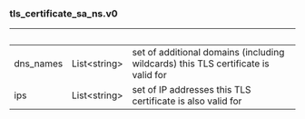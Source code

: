 
### tls_certificate_sa_ns.v0

| &nbsp; | &nbsp; | &nbsp; |
|---|---|---|
| dns_names | List&lt;string&gt; | set of additional domains (including wildcards) this TLS certificate is valid for |
| ips | List&lt;string&gt; | set of IP addresses this TLS certificate is also valid for |